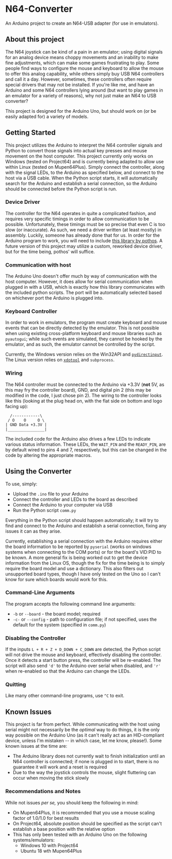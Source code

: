 # N64-Converter

An Arduino project to create an N64-USB adapter (for use in emulators).

## About this project

The N64 joystick can be kind of a pain in an emulator; using digital signals for an analog device means choppy movements and an inability to make fine adjustments, which can make some games frustrating to play. Some people find ways to configure the mouse and keyboard to allow the mouse to offer this analog capability, while others simply buy USB N64 controllers and call it a day. However, sometimes, these controllers often require special drivers that may not be installed. If you're like me, and have an Arduino and some N64 controllers lying around (but want to play games in an emulator for a variety of reasons), why not just make an N64 to USB converter?

This project is designed for the Arduino Uno, but should work on (or be easily adapted for) a variety of models.

## Getting Started

This project utilizes the Arduino to interpret the N64 controller signals and Python to convert those signals into actual key presses and mouse movement on the host computer. This project currently only works on Windows (tested on Project64) and is currently being adapted to allow use within Linux (tested on Mupen64Plus). Simply connect the controller, along with the signal LEDs, to the Arduino as specified below, and connect to the host via a USB cable. When the Python script starts, it will automatically search for the Arduino and establish a serial connection, so the Arduino should be connected before the Python script is run.

### Device Driver

The controller for the N64 operates in quite a complicated fashion, and requires very specific timings in order to allow communication to be possible. Unfortunately, these timings must be so precise that even C is too slow (or inaccurate). As such, we need a driver written (at least mostly) in assembly. Luckily, someone has already done that for us. In order for the Arduino program to work, you will need to include [this library by pothos](https://github.com/pothos/arduino-n64-controller-library). A future version of this project may utilize a custom, reworked device driver, but for the time being, pothos' will suffice.

### Communication with host

The Arduino Uno doesn't offer much by way of communication with the host computer. However, it does allow for serial communication when plugged in with a USB, which is exactly how this library communicates with the included python scripts. The port will be automatically selected based on whichever port the Arduino is plugged into.

### Keyboard Controller

In order to work in emulators, the program must create keyboard and mouse events that can be directly detected by the emulator. This is not possible when using existing cross-platform keyboard and mouse libraries such as `pyautogui`; while such events are simulated, they cannot be hooked by the emulator, and as such, the emulator cannot be controlled by the script.

Currently, the Windows version relies on the Win32API and [`pydirectinput`](https://pypi.org/project/PyDirectInput/). The Linux version relies on [`xdotool`](http://manpages.ubuntu.com/manpages/trusty/man1/xdotool.1.html) and `subprocess`.

### Wiring

The N64 controller must be connected to the Arduino via +3.3V (**not** 5V, as this may fry the controller board), GND, and digital pin 2 (this may be modified in the code, I just chose pin 2). The wiring to the controller looks like this (looking at the plug head on, with the flat side on bottom and logo facing up):

      /------------\
     / O    O     O \
    | GND Data +3.3V |
    |________________|

The included code for the Arduino also drives a few LEDs to indicate various status information. These LEDs, the `WAIT_PIN` and the `READY_PIN`, are by default wired to pins 4 and 7, respectively, but this can be changed in the code by altering the appropriate macros.

## Using the Converter

To use, simply:

* Upload the `.ino` file to your Arduino
* Connect the controller and LEDs to the board as described
* Connect the Arduino to your computer via USB
* Run the Python script `comm.py`

Everything in the Python script should happen automatically; it will try to find and connect to the Arduino and establish a serial connection, fixing any issues it can as they arise.

Currently, establishing a serial connection with the Arduino requires either the board information to be reported by `pyserial` (works on windows systems when connecting to the COM ports) or for the board's VID:PID to be known. A more general fix is being worked out to get the device information from the Linux OS, though the fix for the time being is to simply require the board model and use a dictionary. This also filters out unsupported board types, though I have only tested on the Uno so I can't know for sure which boards would work for this.

### Command-Line Arguments

The program accepts the following command line arguments:

* `-b` or `--board` - the board model; required
* `-c-` or `--config` - path to configuration file; if not specified, uses the default for the system (specified in `comm.py`)

### Disabling the Controller

If the inputs `L + R + Z + D_DOWN + C_DOWN` are detected, the Python script will not drive the mouse and keyboard, effectively disabling the controller. Once it detects a start button press, the controller will be re-enabled. The script will also send `'d'` to the Arduino over serial when disabled, and `'r'` when re-enabled so that the Arduino can change the LEDs.

### Quitting

Like many other command-line programs, use `^C` to exit.

## Known Issues

This project is far from perfect. While communicating with the host using serial might not necessarily be the *optimal* way to do things, it is the only way possible on the Arduino Uno (as it can't really act as an HID-compliant device, unless I'm mistaken -- in which case, let me know, please!). Some known issues at the time are:

* The Arduino library does not currently wait to finish initialization until an N64 controller is connected; if none is plugged in to start, there is no guarantee it will work and a reset is required
* Due to the way the joystick controls the mouse, slight fluttering can occur when moving the stick slowly

### Recommendations and Notes

While not issues _per se,_ you should keep the following in mind:

* On Mupen64Plus, it is recommended that you use a mouse scaling factor of 1.0/1.0 for best results
* On Project64, absolute position should be specified as the script can't establish a base position with the relative option
* This has only been tested with an Arduino Uno on the following systems/emulators:
  * Windows 10 with Project64
  * Ubuntu 18 wth Mupen64Plus
